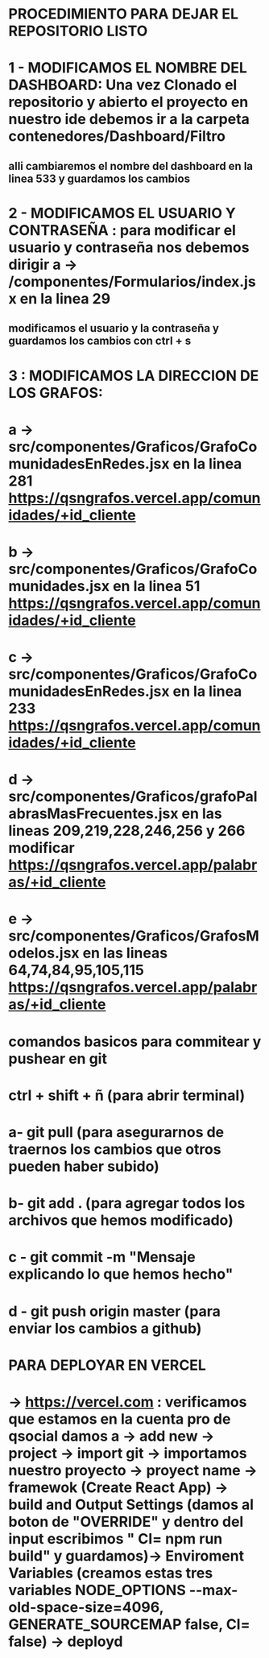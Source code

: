 # PROCEDIMIENTO PARA DEJAR EL REPOSITORIO LISTO

# 1 - MODIFICAMOS EL NOMBRE DEL DASHBOARD:  Una vez Clonado el repositorio y abierto el proyecto en nuestro ide debemos ir a la carpeta contenedores/Dashboard/Filtro 
## alli cambiaremos el nombre del dashboard en la linea 533  y guardamos los cambios 

# 2 - MODIFICAMOS EL USUARIO Y CONTRASEÑA : para modificar el usuario y contraseña nos debemos dirigir a -> /componentes/Formularios/index.jsx en la linea 29
## modificamos el usuario y la contraseña y guardamos los cambios con ctrl + s

# 3 :  MODIFICAMOS LA DIRECCION DE LOS GRAFOS: 
# a -> src/componentes/Graficos/GrafoComunidadesEnRedes.jsx en la linea 281 https://qsngrafos.vercel.app/comunidades/+id_cliente 
# b -> src/componentes/Graficos/GrafoComunidades.jsx en la linea 51 https://qsngrafos.vercel.app/comunidades/+id_cliente
# c -> src/componentes/Graficos/GrafoComunidadesEnRedes.jsx en la linea 233 https://qsngrafos.vercel.app/comunidades/+id_cliente
# d -> src/componentes/Graficos/grafoPalabrasMasFrecuentes.jsx en las lineas 209,219,228,246,256 y 266 modificar https://qsngrafos.vercel.app/palabras/+id_cliente
# e -> src/componentes/Graficos/GrafosModelos.jsx en las lineas 64,74,84,95,105,115 https://qsngrafos.vercel.app/palabras/+id_cliente

# comandos basicos para commitear y pushear en git
# ctrl + shift + ñ (para abrir terminal)
# a- git pull (para asegurarnos de traernos los cambios  que otros pueden haber subido)
# b- git add . (para agregar todos los archivos que hemos modificado)
# c - git commit -m "Mensaje explicando lo que hemos hecho"
# d - git push origin master (para enviar los cambios a github)

# PARA DEPLOYAR EN VERCEL
#  -> https://vercel.com : verificamos que estamos en la cuenta pro de qsocial damos a -> add new -> project -> import git -> importamos nuestro proyecto -> proyect name -> framewok (Create React App) -> build and Output Settings (damos al boton de "OVERRIDE" y dentro del input escribimos " CI= npm run build" y guardamos)-> Enviroment Variables (creamos estas tres variables NODE_OPTIONS  --max-old-space-size=4096, GENERATE_SOURCEMAP  false, CI= false) -> deployd